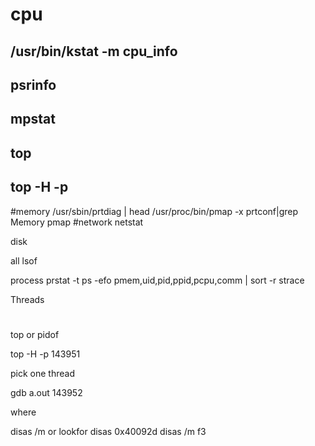 # cpu
  ## /usr/bin/kstat -m cpu_info
  ## psrinfo
  ## mpstat
  ## top
  ## top -H -p 
  
#memory
  /usr/sbin/prtdiag | head
  /usr/proc/bin/pmap -x <process-id>
   prtconf|grep Memory
 pmap <pid> 
#network
  netstat


disk

all
  lsof
  
process
  prstat -t
  ps -efo pmem,uid,pid,ppid,pcpu,comm | sort -r
  strace

Threads
#  

top or pidof

top -H -p 143951 

pick one thread

gdb a.out 143952

where

disas /m <nameoffunctions> or lookfor 
disas 0x40092d
disas /m f3
  
  


